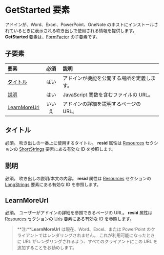 ﻿# GetStarted 要素

アドインが、Word、Excel、PowerPoint、OneNote のホストにインストールされているときに表示される吹き出しで使用される情報を提供します。 **GetStarted** 要素は、[FormFactor](./formfactor.md) の子要素です。

## 子要素

| 要素                       | 必須 | 説明                                        |
|:------------------------------|:--------:|:---------------------------------------------------|
| [タイトル](#タイトル)               | はい      | アドインが機能を公開する場所を定義します。     |
| [説明](#説明)   | はい      | JavaScript 関数を含むファイルの URL。|
| [LearnMoreUrl](#learnmoreurl) | いいえ       | アドインの詳細を説明するページの URL。   |


## タイトル 
必須。 吹き出しの一番上に使用するタイトル。 **resid** 属性は [Resources](./resources.md) セクションの [ShortStrings](./resources.md#shortstrings) 要素にある有効な ID を参照します。

## 説明
必須。 吹き出しの説明/本文の内容。 **resid** 属性は [Resources](./resources.md) セクションの [LongStrings](./resources.md#longstrings) 要素にある有効な ID を参照します。

## LearnMoreUrl
必須。 ユーザーがアドインの詳細を参照できるページの URL。 **resid** 属性は [Resources](./resources.md) セクションの [Urls](./resources.md#urls) 要素にある有効な ID を参照します。

> **注:****LearnMoreUrl** は現在、Word、Excel、または PowerPoint のクライアントではレンダリングされません。 これが利用可能になったときに URL がレンダリングされるよう、すべてのクライアントにこの URL を追加することをお勧めします。 
